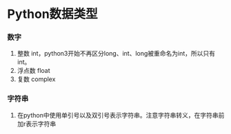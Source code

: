 # Python数据类型
### 数字
1.  整数 int，python3开始不再区分long、int、long被重命名为int，所以只有int。
2.  浮点数 float
3.  复数 complex
### 字符串
1.  在python中使用单引号以及双引号表示字符串。注意字符串转义，在字符串前加r表示字符串
<!--stackedit_data:
eyJoaXN0b3J5IjpbLTQyNTEwMzY3NSwtMTM4OTkwNjcsLTE2Mj
Y4NTEyNzgsNzI1MTkwOTM1XX0=
-->